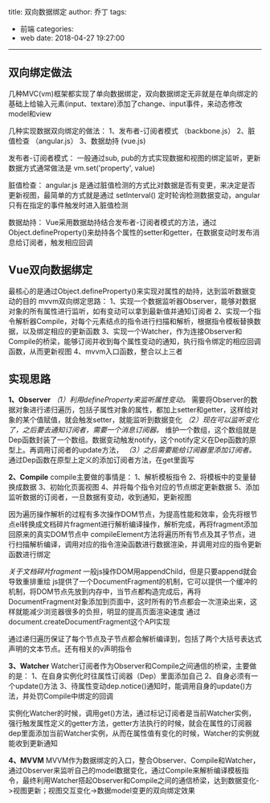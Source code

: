 title: 双向数据绑定
author: 乔丁
tags:
  - 前端
categories:
  - web
date: 2018-04-27 19:27:00
---



## 双向绑定做法
几种MVC(vm)框架都实现了单向数据绑定，双向数据绑定无非就是在单向绑定的基础上给输入元素(input、textare)添加了change、input事件，来动态修改model和view

几种实现数据双向绑定的做法：
1、发布者-订阅者模式	（backbone.js）
2、脏值检查 		   （angular.js）
3、数据劫持  	    (vue.js)

发布者-订阅者模式： 一般通过sub, pub的方式实现数据和视图的绑定监听，更新数据方式通常做法是 vm.set('property', value)

脏值检查：  angular.js 是通过脏值检测的方式比对数据是否有变更，来决定是否更新视图，最简单的方式就是通过 setInterval() 定时轮询检测数据变动，angular只有在指定的事件触发时进入脏值检测

数据劫持：  Vue采用数据劫持结合发布者-订阅者模式的方法，通过Object.defineProperty()来劫持各个属性的setter和getter，在数据变动时发布消息给订阅者，触发相应回调

## Vue双向数据绑定
最核心的是通过Object.defineProperty()来实现对属性的劫持，达到监听数据变动的目的
mvvm双向绑定思路：
1、实现一个数据监听器Observer，能够对数据对象的所有属性进行监听，如有变动可以拿到最新值并通知订阅者
2、实现一个指令解析器Compile，对每个元素结点的指令进行扫描和解析，根据指令模板替换数据，以及绑定相应的更新函数
3、实现一个Watcher，作为连接Observer和Compile的桥梁，能够订阅并收到每个属性变动的通知，执行指令绑定的相应回调函数，从而更新视图
4、mvvm入口函数，整合以上三者



## 实现思路
**1、Observer**
*（1）利用defineProperty来监听属性变动。*
	需要将Observer的数据对象进行递归遍历，包括子属性对象的属性，都加上setter和getter，这样给对象的某个值赋值，就会触发setter，就能监听到数据变化
*（2）现在可以监听变化了，之后要去通知订阅者，需要一个消息订阅器。*
	维护一个数组，这个数组就是Dep函数封装了一个数组。数据变动触发notify，这个notify定义在Dep函数的原型上。再调用订阅者的update方法，
*（3）之后需要能给订阅器里添加订阅者。*
通过Dep函数在原型上定义的添加订阅者方法，在get里面写
	

**2、Compile**
compile主要做的事情是：
1、解析模板指令
2、将模板中的变量替换成数据
3、初始化页面视图
4、并将每个指令对应的节点绑定更新数据
5、添加监听数据的订阅者，一旦数据有变动，收到通知，更新视图

因为遍历操作解析的过程有多次操作DOM节点，为提高性能和效率，会先将根节点el转换成文档碎片fragment进行解析编译操作，解析完成，再将fragment添加回原来的真实DOM节点中
compileElement方法将遍历所有节点及其子节点，进行扫描解析编译，调用对应的指令渲染函数进行数据渲染，并调用对应的指令更新函数进行绑定

*关于文档碎片fragment*
一般js操作DOM用appendChild，但是只要append就会导致重排重绘
js提供了一个DocumentFragment的机制，它可以提供一个缓冲的机制，将DOM节点先放到内存中，当节点都构造完成后，再将DocumentFragment对象添加到页面中，这时所有的节点都会一次渲染出来，这样就能减少浏览器很多的负担，明显的提高页面渲染速度
通过document.createDocumentFragment这个API实现

通过递归遍历保证了每个节点及子节点都会解析编译到，包括了两个大括号表达式声明的文本节点。还有相关的v声明指令

**3、Watcher**
Watcher订阅者作为Observer和Compile之间通信的桥梁，主要做的是：
1、在自身实例化时往属性订阅器（Dep）里面添加自己
2、自身必须有一个update()方法
3、待属性变动dep.notice()通知时，能调用自身的update()方法，并处罚Compile中绑定的回调

实例化Watcher的时候，调用get()方法，通过标记订阅者是当前Watcher实例，强行触发属性定义的getter方法，getter方法执行的时候，就会在属性的订阅器dep里面添加当前Watcher实例，从而在属性值有变化的时候，Watcher的实例就能收到更新通知

**4、MVVM**
MVVM作为数据绑定的入口，整合Observer、Compile和Watcher，通过Observer来监听自己的model数据变化，通过Compile来解析编译模板指令，最终利用Watcher搭起Observer和Compile之间的通信桥梁，达到数据变化->视图更新；视图交互变化->数据model变更的双向绑定效果